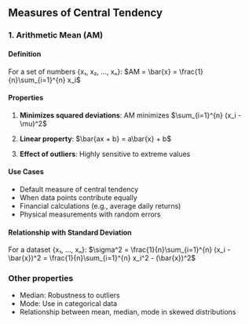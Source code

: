## Measures of Central Tendency

### 1. Arithmetic Mean (AM)

#### Definition
For a set of numbers {x₁, x₂, ..., xₙ}:
$AM = \bar{x} = \frac{1}{n}\sum_{i=1}^{n} x_i$

#### Properties
1. **Minimizes squared deviations**:
   AM minimizes $\sum_{i=1}^{n} (x_i - \mu)^2$

2. **Linear property**:
   $\bar{ax + b} = a\bar{x} + b$

3. **Effect of outliers**:
   Highly sensitive to extreme values

#### Use Cases
- Default measure of central tendency
- When data points contribute equally
- Financial calculations (e.g., average daily returns)
- Physical measurements with random errors

#### Relationship with Standard Deviation
For a dataset {x₁, ..., xₙ}:
$\sigma^2 = \frac{1}{n}\sum_{i=1}^{n} (x_i - \bar{x})^2 = \frac{1}{n}\sum_{i=1}^{n} x_i^2 - (\bar{x})^2$

### Other properties
- Median: Robustness to outliers
- Mode: Use in categorical data
- Relationship between mean, median, mode in skewed distributions
